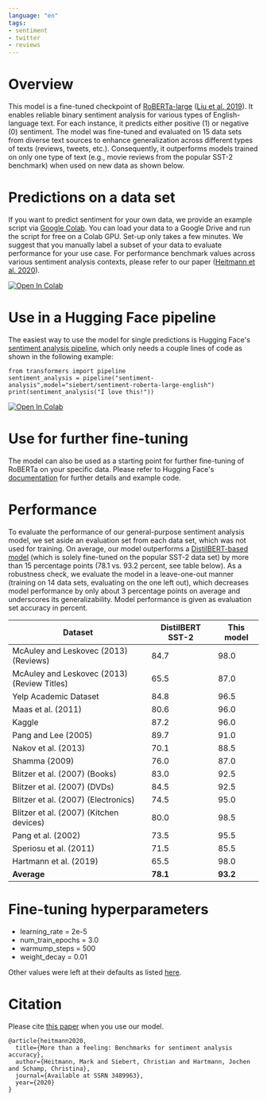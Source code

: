 ```yaml
---
language: "en"
tags:
- sentiment
- twitter
- reviews
---
```



# Overview
This model is a fine-tuned checkpoint of [RoBERTa-large](https://huggingface.co/roberta-large) ([Liu et al. 2019](https://arxiv.org/pdf/1907.11692.pdf)). It enables reliable binary sentiment analysis for various types of English-language text. For each instance, it predicts either positive (1) or negative (0) sentiment. The model was fine-tuned and evaluated on 15 data sets from diverse text sources to enhance generalization across different types of texts (reviews, tweets, etc.). Consequently, it outperforms models trained on only one type of text (e.g., movie reviews from the popular SST-2 benchmark) when used on new data as shown below. 


# Predictions on a data set
If you want to predict sentiment for your own data, we provide an example script via [Google Colab](https://colab.research.google.com/notebooks/intro.ipynb). You can load your data to a Google Drive and run the script for free on a Colab GPU. Set-up only takes a few minutes. We suggest that you manually label a subset of your data to evaluate performance for your use case. For performance benchmark values across various sentiment analysis contexts, please refer to our paper ([Heitmann et al. 2020](https://papers.ssrn.com/sol3/papers.cfm?abstract_id=3489963)).

[![Open In Colab](https://colab.research.google.com/assets/colab-badge.svg)](https://colab.research.google.com/github/chrsiebert/sentiment-roberta-large-english/blob/main/sentiment_roberta_prediction_example.ipynb)


# Use in a Hugging Face pipeline
The easiest way to use the model for single predictions is Hugging Face's [sentiment analysis pipeline](https://huggingface.co/transformers/quicktour.html#getting-started-on-a-task-with-a-pipeline), which only needs a couple lines of code as shown in the following example:
```
from transformers import pipeline
sentiment_analysis = pipeline("sentiment-analysis",model="siebert/sentiment-roberta-large-english")
print(sentiment_analysis("I love this!"))
```

[![Open In Colab](https://colab.research.google.com/assets/colab-badge.svg)](https://colab.research.google.com/github/chrsiebert/sentiment-roberta-large-english/blob/main/sentiment_roberta_pipeline.ipynb)


# Use for further fine-tuning
The model can also be used as a starting point for further fine-tuning of RoBERTa on your specific data. Please refer to Hugging Face's [documentation](https://huggingface.co/transformers/custom_datasets.html#fine-tuning-with-trainer) for further details and example code.


# Performance
To evaluate the performance of our general-purpose sentiment analysis model, we set aside an evaluation set from each data set, which was not used for training. On average, our model outperforms a [DistilBERT-based model](https://huggingface.co/distilbert-base-uncased-finetuned-sst-2-english) (which is solely fine-tuned on the popular SST-2 data set) by more than 15 percentage points (78.1 vs. 93.2 percent, see table below). As a robustness check, we evaluate the model in a leave-one-out manner (training on 14 data sets, evaluating on the one left out), which decreases model performance by only about 3 percentage points on average and underscores its generalizability. Model performance is given as evaluation set accuracy in percent.

|Dataset|DistilBERT SST-2|This model|
|---|---|---|
|McAuley and Leskovec (2013) (Reviews)|84.7|98.0|
|McAuley and Leskovec (2013) (Review Titles)|65.5|87.0|
|Yelp Academic Dataset|84.8|96.5|
|Maas et al. (2011)|80.6|96.0|
|Kaggle|87.2|96.0|
|Pang and Lee (2005)|89.7|91.0|
|Nakov et al. (2013)|70.1|88.5|
|Shamma (2009)|76.0|87.0|
|Blitzer et al. (2007) (Books)|83.0|92.5|
|Blitzer et al. (2007) (DVDs)|84.5|92.5|
|Blitzer et al. (2007) (Electronics)|74.5|95.0|
|Blitzer et al. (2007) (Kitchen devices)|80.0|98.5|
|Pang et al. (2002)|73.5|95.5|
|Speriosu et al. (2011)|71.5|85.5|
|Hartmann et al. (2019)|65.5|98.0|
|**Average**|**78.1**|**93.2**|
 
# Fine-tuning hyperparameters
- learning_rate = 2e-5
- num_train_epochs = 3.0
- warmump_steps = 500
- weight_decay = 0.01

Other values were left at their defaults as listed [here](https://huggingface.co/transformers/main_classes/trainer.html#transformers.TrainingArguments).
  
# Citation
Please cite [this paper](https://papers.ssrn.com/sol3/papers.cfm?abstract_id=3489963) when you use our model.

```
@article{heitmann2020,
  title={More than a feeling: Benchmarks for sentiment analysis accuracy},
  author={Heitmann, Mark and Siebert, Christian and Hartmann, Jochen and Schamp, Christina},
  journal={Available at SSRN 3489963},
  year={2020}
}
```
